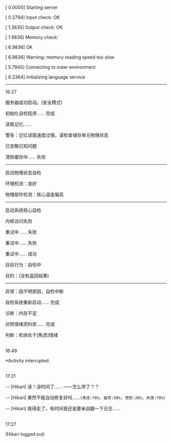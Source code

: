 [ 0.0000] Starting server

[ 0.2794] Input check: OK

[ 1.3635] Output check: OK

[ 1.9836] Memory check: 

[ 6.9836] OK

[ 6.9836] Warning: memory reading speed too slow

[ 5.7945] Connecting to outer environment

[ 6.2364] Initializing language service
***
16:27

服务器成功启动。(安全模式)

初始化自检程序…… 完成

读取记忆……

警告：记忆读取速度过慢，请检查储存单元物理状态

已忽略已知问题

清除缓存中…… 失败
***
启动物理状态自检

环境检测：良好

物理部件检测：核心温度偏高
***

启动系统核心自检

内核访问失败

重试中…… 失败

重试中…… 失败

重试中…… 成功

目前行为：自检中

目的：(没有返回结果)
***
异常：因不明原因，自检中断

自检系统重新启动…… 完成

诊断：内存不足

对照情绪资料库…… 完成

判断：机体处于[焦虑]情绪

<br>
16:49

*Activity interrupted.

<br>
17:21

-- [Hikari] 淦！没时间了…… ——怎么停了？？

-- [Hikari] 果然不能自动修复好吗……`(焦虑:70%; 疲劳:50%; 愤怒:20%; 失落:70%)`

-- [Hikari] 我得走了。有时间我还是要亲自翻一下日志……

<br>
17:27

(Hikari logged out)
